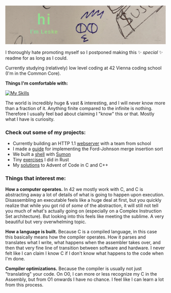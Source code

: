 ![Ongoing](pic/1000013169.jpg)

I thoroughly hate promoting myself so I postponed making this ✨ _special_ ✨ readme for as long as I could.

Currently studying (relatively) low level coding at 42 Vienna coding school (I'm in the Common Core).

**Things I'm comfortable with:**

[![My Skills](https://skillicons.dev/icons?i=c,cpp,bash,git,vscode)](https://skillicons.dev)

The world is incredibly huge & vast & interesting, and I will never know more than a fraction of it. Anything finite compared to the infinite is nothing. Therefore I usually feel bad about claiming I "know" this or that. Mostly what I have is curiosity.

### Check out some of my projects:

- Currently building an HTTP 1.1 [webserver](https://github.com/LeaYeh/webserver) with a team from school
- I made a [guide](https://github.com/leske42/CPP09) for implementing the Ford-Johnson merge insertion sort
- We built a [shell](https://github.com/sumon-ohid/42-minishell) with [Sumon](https://github.com/sumon-ohid)
- Tiny [exercises](https://github.com/leske42/Rust-Piscine) I did in Rust
- My [solutions](https://github.com/leske42/Advent-of-Code) to Advent of Code in C and C++

### Things that interest me:

**How a computer operates.** In 42 we mostly work with C, and C is abstracting away a lot of details of what is going to happen upon execution. Disassembling an executable feels like a huge deal at first, but you quickly realize that while you got rid of *some* of the abstraction, it will still not tell you much of what's actually going on (especially on a Complex Instruction Set architecture). But looking into this feels like meeting the sublime. A very beautiful but very overwhelming topic.

**How a language is built.** Because C is a compiled language, in this case this basically means how the compiler operates. How it parses and translates what I write, what happens when the assembler takes over, and then that very fine line of transition between software and hardware. I never felt like I can claim I know C if I don't know what happens to the code when I'm done.

**Compiler optimizations.** Because the compiler is usually not just "translating" your code. On O0, I can more or less recognize my C in the Assembly, but from O1 onwards I have no chance. I feel like I can learn a lot from this process.

<!--
I will leave this template here cause maybe i will need it

## Hi there 👋

**leske42/leske42** is a ✨ _special_ ✨ repository because its `README.md` (this file) appears on your GitHub profile.

Here are some ideas to get you started:

- 🔭 I’m currently working on ...
- 🌱 I’m currently learning ...
- 👯 I’m looking to collaborate on ...
- 🤔 I’m looking for help with ...
- 💬 Ask me about ...
- 📫 How to reach me: ...
- 😄 Pronouns: ...
- ⚡ Fun fact: ...
-->
